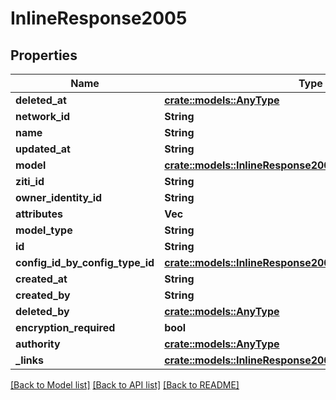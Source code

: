 # InlineResponse2005

## Properties

Name | Type | Description | Notes
------------ | ------------- | ------------- | -------------
**deleted_at** | [**crate::models::AnyType**](.md) |  | 
**network_id** | **String** |  | 
**name** | **String** |  | 
**updated_at** | **String** |  | 
**model** | [**crate::models::InlineResponse2003EmbeddedModel**](inline_response_200_3__embedded_model.md) |  | 
**ziti_id** | **String** |  | 
**owner_identity_id** | **String** |  | 
**attributes** | **Vec<String>** |  | 
**model_type** | **String** |  | 
**id** | **String** |  | 
**config_id_by_config_type_id** | [**crate::models::InlineResponse2005ConfigIdByConfigTypeId**](inline_response_200_5_configIdByConfigTypeId.md) |  | 
**created_at** | **String** |  | 
**created_by** | **String** |  | 
**deleted_by** | [**crate::models::AnyType**](.md) |  | 
**encryption_required** | **bool** |  | 
**authority** | [**crate::models::AnyType**](.md) |  | 
**_links** | [**crate::models::InlineResponse200Links**](inline_response_200__links.md) |  | 

[[Back to Model list]](../README.md#documentation-for-models) [[Back to API list]](../README.md#documentation-for-api-endpoints) [[Back to README]](../README.md)


